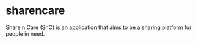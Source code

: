 # sharencare
Share n Care (SnC) is an application that aims to be a sharing platform for people in need.

